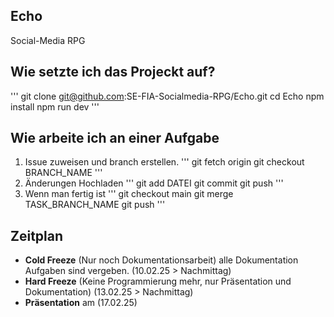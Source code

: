 ## Echo
Social-Media RPG

## Wie setzte ich das Projeckt auf?
'''
git clone git@github.com:SE-FIA-Socialmedia-RPG/Echo.git
cd Echo
npm install
npm run dev
'''

## Wie arbeite ich an einer Aufgabe
1. Issue zuweisen und branch erstellen.
'''
git fetch origin
git checkout BRANCH_NAME
'''
2. Änderungen Hochladen
'''
git add DATEI
git commit
git push
'''
3. Wenn man fertig ist
'''
git checkout main
git merge TASK_BRANCH_NAME
git push
'''

## Zeitplan

- **Cold Freeze** (Nur noch Dokumentationsarbeit) alle Dokumentation Aufgaben sind vergeben. (10.02.25 > Nachmittag)
- **Hard Freeze** (Keine Programmierung mehr, nur Präsentation und Dokumentation) (13.02.25 > Nachmittag)
- **Präsentation** am (17.02.25)
